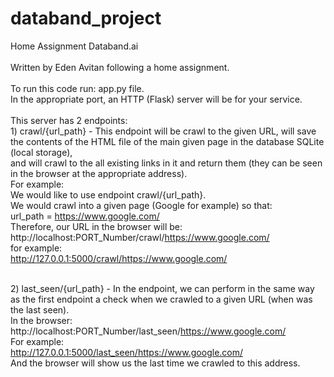 # databand_project
Home Assignment Databand.ai
 <br> 
 <br> Written by Eden Avitan following a home assignment.
 <br> 
 <br> To run this code run: app.py file.
 <br> In the appropriate port, an HTTP (Flask) server will be for your service.
 <br> 
 <br> This server has 2 endpoints:
 <br> 1) crawl/{url_path} - This endpoint will be crawl to the given URL, will save the contents of the HTML file of the main given page in the database SQLite (local storage), 
 <br> and will crawl to the all existing links in it and return them (they can be seen in the browser at the appropriate address).
 <br> For example:
 <br> We would like to use endpoint crawl/{url_path}.
 <br> We would crawl into a given page (Google for example) so that:
 <br>url_path = https://www.google.com/
 <br> Therefore, our URL in the browser will be:
 <br> http://localhost:PORT_Number/crawl/https://www.google.com/
 <br> for example: 
 <br> http://127.0.0.1:5000/crawl/https://www.google.com/
 <br> 

 <br> 2) last_seen/{url_path} - In the endpoint, we can perform in the same way as the first endpoint a check when we crawled to a given URL (when was the last seen).
 <br> In the browser:
 <br> http://localhost:PORT_Number/last_seen/https://www.google.com/
 <br> For example:
 <br> http://127.0.0.1:5000/last_seen/https://www.google.com/
 <br> And the browser will show us the last time we crawled to this address.
